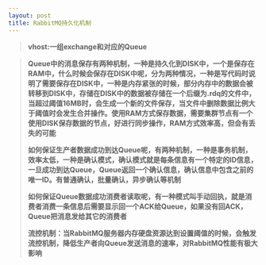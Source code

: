 ```yaml
---
layout: post
title: RabbitMQ持久化机制
---
```


> **vhost:一组exchange和对应的Queue**

> **Queue中的消息保存有两种机制，一种是持久化到DISK中，一个是保存在RAM中，什么时候会保存在DISK中呢，分为两种情况，一种是写代码时说明了需要保存在DISK中，一种是内存紧张的时候，部分内存中的数据会被转移到DISK中，存储在DISK中的数据被存储在一个后缀为.rdq的文件中，当超过阈值16MB时，会生成一个新的文件保存，当文件中删除数据比例大于阈值时会发生合并操作。使用RAM方式保存数据，需要集群节点有一个使用DISK保存数据的节点，好进行同步操作，RAM方式效率高，但会有丢失的可能**
>
> **如何保证生产者数据成功到达Queue呢，有两种机制，一种是事务机制，效率太低，一种是确认模式，确认模式就是每条信息有一个特定的ID信息，一旦成功到达Queue，Queue返回一个确认信息，确认信息中包含之前的唯一ID。有普通确认，批量确认，异步确认等机制**
>
> **如何保证Queue数据成功消费者读取呢，有一种模式叫手动回执，就是消费者消费一条信息后需要显示回一个ACK给Queue，如果没有回ACK，Queue把消息发给其它的消费者**
>
> **流控机制：当RabbitMQ服务器内存硬盘资源达到设置阈值的时候，会触发流控机制，降低生产者向Queue发送消息的速率，对RabbitMQ性能有极大影响**